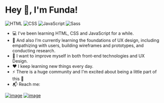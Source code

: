 # Hey 👋, I'm Funda!

![HTML](https://img.shields.io/badge/HTML-e34f26)
![CSS](https://img.shields.io/badge/CSS-2965f1)
![JavaScript](https://img.shields.io/badge/JavaScript-f7df1e)
![Sass](https://img.shields.io/badge/Sass-cf649a)

- :computer: I've been learning HTML, CSS and JavaScript for a while.
- 🌱 And also I’m currently learning the foundations of UX design, including empathizing with users, building wireframes and prototypes, and conducting research.
- :muscle: I want to improve myself in both front-end technologies and UX Design.
- :heart: I keep learning new things every day.
- :zap: There is a huge community and I'm excited about being a little part of this :rocket:
- :mailbox_with_mail: Reach me: 

[![image](https://img.shields.io/badge/Twitter-1DA1F2?style=for-the-badge&logo=twitter&logoColor=white)](https://twitter.com/fundakartaI)
[![image](https://img.shields.io/badge/Gmail-D14836?style=for-the-badge&logo=gmail&logoColor=white)](mailto:kartalfunda01@gmail.com)
